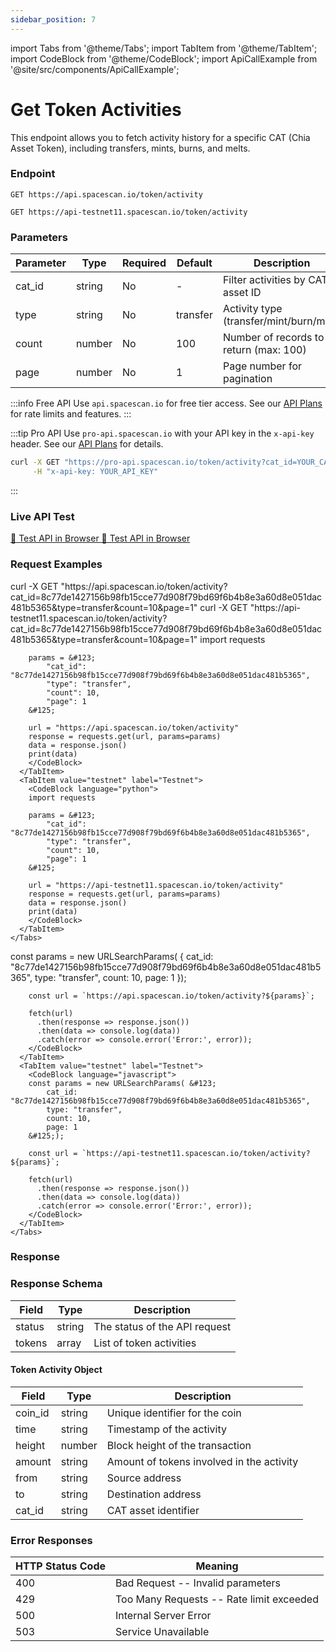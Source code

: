 ```yaml
---
sidebar_position: 7
---
```

import Tabs from '@theme/Tabs';
import TabItem from '@theme/TabItem';
import CodeBlock from '@theme/CodeBlock';
import ApiCallExample from '@site/src/components/ApiCallExample';

# Get Token Activities

This endpoint allows you to fetch activity history for a specific CAT (Chia Asset Token), including transfers, mints, burns, and melts.

### Endpoint

<Tabs>
  <TabItem value="mainnet" label="Mainnet">

```
GET https://api.spacescan.io/token/activity
```

  </TabItem>
  <TabItem value="testnet" label="Testnet">

```
GET https://api-testnet11.spacescan.io/token/activity
```

  </TabItem>
</Tabs>

### Parameters

| Parameter | Type   | Required | Default | Description |
|-----------|--------|----------|---------|-------------|
| cat_id    | string | No       | -       | Filter activities by CAT asset ID |
| type      | string | No       | transfer| Activity type (transfer/mint/burn/melt) |
| count     | number | No       | 100     | Number of records to return (max: 100) |
| page      | number | No       | 1       | Page number for pagination |

:::info Free API
Use `api.spacescan.io` for free tier access. See our [API Plans](https://spacescan.io/apis#plans) for rate limits and features.
:::

:::tip Pro API
Use `pro-api.spacescan.io` with your API key in the `x-api-key` header. See our [API Plans](https://spacescan.io/apis#plans) for details.

```bash
curl -X GET "https://pro-api.spacescan.io/token/activity?cat_id=YOUR_CAT_ID&type=transfer" \
     -H "x-api-key: YOUR_API_KEY"
```
:::

### Live API Test

<Tabs>
  <TabItem value="mainnet" label="Mainnet">
    <a href="https://api.spacescan.io/token/activity?cat_id=8c77de1427156b98fb15cce77d908f79bd69f6b4b8e3a60d8e051dac481b5365&type=transfer" target="_blank" rel="noopener noreferrer" className="api-test-button">
      🚀 Test API in Browser
    </a>
  </TabItem>
  <TabItem value="testnet" label="Testnet">
    <a href="https://api-testnet11.spacescan.io/token/activity?cat_id=8c77de1427156b98fb15cce77d908f79bd69f6b4b8e3a60d8e051dac481b5365&type=transfer" target="_blank" rel="noopener noreferrer" className="api-test-button">
      🚀 Test API in Browser
    </a>
  </TabItem>
</Tabs>

### Request Examples

<Tabs>
  <TabItem value="curl" label="cURL">
    <Tabs>
      <TabItem value="mainnet" label="Mainnet">
        <CodeBlock language="bash">
        curl -X GET "https://api.spacescan.io/token/activity?cat_id=8c77de1427156b98fb15cce77d908f79bd69f6b4b8e3a60d8e051dac481b5365&type=transfer&count=10&page=1"
        </CodeBlock>
      </TabItem>
      <TabItem value="testnet" label="Testnet">
        <CodeBlock language="bash">
        curl -X GET "https://api-testnet11.spacescan.io/token/activity?cat_id=8c77de1427156b98fb15cce77d908f79bd69f6b4b8e3a60d8e051dac481b5365&type=transfer&count=10&page=1"
        </CodeBlock>
      </TabItem>
    </Tabs>
  </TabItem>
  <TabItem value="python" label="Python">
    <Tabs>
      <TabItem value="mainnet" label="Mainnet">
        <CodeBlock language="python">
        import requests

        params = &#123;
            "cat_id": "8c77de1427156b98fb15cce77d908f79bd69f6b4b8e3a60d8e051dac481b5365",
            "type": "transfer",
            "count": 10,
            "page": 1
        &#125;

        url = "https://api.spacescan.io/token/activity"
        response = requests.get(url, params=params)
        data = response.json()
        print(data)
        </CodeBlock>
      </TabItem>
      <TabItem value="testnet" label="Testnet">
        <CodeBlock language="python">
        import requests

        params = &#123;
            "cat_id": "8c77de1427156b98fb15cce77d908f79bd69f6b4b8e3a60d8e051dac481b5365",
            "type": "transfer",
            "count": 10,
            "page": 1
        &#125;

        url = "https://api-testnet11.spacescan.io/token/activity"
        response = requests.get(url, params=params)
        data = response.json()
        print(data)
        </CodeBlock>
      </TabItem>
    </Tabs>
  </TabItem>
  <TabItem value="javascript" label="JavaScript">
    <Tabs>
      <TabItem value="mainnet" label="Mainnet">
        <CodeBlock language="javascript">
        const params = new URLSearchParams( &#123;
            cat_id: "8c77de1427156b98fb15cce77d908f79bd69f6b4b8e3a60d8e051dac481b5365",
            type: "transfer",
            count: 10,
            page: 1
        &#125;);

        const url = `https://api.spacescan.io/token/activity?${params}`;

        fetch(url)
          .then(response => response.json())
          .then(data => console.log(data))
          .catch(error => console.error('Error:', error));
        </CodeBlock>
      </TabItem>
      <TabItem value="testnet" label="Testnet">
        <CodeBlock language="javascript">
        const params = new URLSearchParams( &#123;
            cat_id: "8c77de1427156b98fb15cce77d908f79bd69f6b4b8e3a60d8e051dac481b5365",
            type: "transfer",
            count: 10,
            page: 1
        &#125;);

        const url = `https://api-testnet11.spacescan.io/token/activity?${params}`;

        fetch(url)
          .then(response => response.json())
          .then(data => console.log(data))
          .catch(error => console.error('Error:', error));
        </CodeBlock>
      </TabItem>
    </Tabs>
  </TabItem>
</Tabs>


### Response

<ApiCallExample endpoint="https://api.spacescan.io/token/activity?asset_id=8c77de1427156b98fb15cce77d908f79bd69f6b4b8e3a60d8e051dac481b5365&type=transfer&count=10&page=1" />

### Response Schema

| Field | Type | Description |
|-------|------|-------------|
| status | string | The status of the API request |
| tokens | array | List of token activities |

#### Token Activity Object

| Field | Type | Description |
|-------|------|-------------|
| coin_id | string | Unique identifier for the coin |
| time | string | Timestamp of the activity |
| height | number | Block height of the transaction |
| amount | string | Amount of tokens involved in the activity |
| from| string | Source address |
| to | string | Destination address |
| cat_id | string | CAT asset identifier |


### Error Responses

| HTTP Status Code | Meaning |
|-----------------|---------|
| 400 | Bad Request -- Invalid parameters |
| 429 | Too Many Requests -- Rate limit exceeded |
| 500 | Internal Server Error |
| 503 | Service Unavailable | 